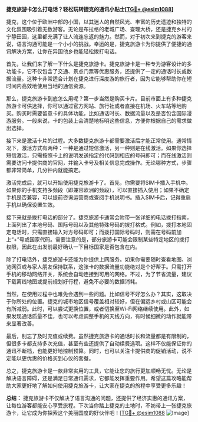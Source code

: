 **捷克旅游卡怎么打电话？轻松玩转捷克的通讯小贴士[[TG💪+ @esim1088](https://t.me/s/esim1088)]**

捷克，这个位于欧洲中部的小国，以其迷人的自然风光、丰富的历史遗迹和独特的文化氛围吸引着无数游客。无论是布拉格的老城广场、查理大桥，还是捷克乡村的宁静田园，这里都充满了让人流连忘返的魅力。然而，对于初次来到捷克的游客来说，语言沟通可能是一个小小的挑战。幸运的是，捷克旅游卡为你提供了便捷的通讯解决方案，让你在异国他乡也能轻松拨打电话。

首先，让我们来了解一下什么是捷克旅游卡。捷克旅游卡是一种专为游客设计的多功能卡，它不仅包含了交通、景点门票等优惠服务，还提供了一定的通话时长或数据流量。这种卡非常适合计划在捷克进行深度游的旅行者，因为它能够帮助你在短时间内高效地使用当地的通信资源。

那么，捷克旅游卡到底怎么用呢？第一步当然是购买卡片。目前市面上有多种捷克旅游卡可供选择，你可以通过官方网站、旅行社或者直接在机场、火车站等地购买。购买时需要留意卡的具体功能，比如通话时长、数据流量以及是否包含国际漫游服务。一般来说，卡的包装上会清楚地标明这些信息，方便你根据自己的需求做出选择。

接下来是激活卡片的过程。大多数捷克旅游卡都需要激活后才能正常使用。通常情况下，激活方式有两种：一种是通过短信激活，另一种则是在线激活。如果你选择短信激活，只需按照卡上的说明发送指定的代码到相应的号码即可；而在线激活则需要访问卡提供商的官网，并输入卡号及相关信息完成操作。无论哪种方式，步骤都非常简单，几分钟内就能搞定。

激活完成后，就可以开始使用捷克旅游卡了。首先，你需要将SIM卡插入手机中。如果你的手机支持多频段（即兼容欧洲的频段），可以直接插入使用；如果不确定手机是否兼容，可以提前咨询运营商或查阅手机说明书。插入SIM卡后，记得重启手机以确保设置生效。

接下来就是拨打电话的部分了。捷克旅游卡通常会附带一张详细的电话拨打指南，上面列出了本地号码、国际号码以及其他特殊号码的拨打格式。例如，拨打本地固定电话时，只需直接输入对方号码即可；而拨打国际号码时，则需在号码前加上“+”号或国家代码。需要注意的是，部分旅游卡可能会限制某些特定地区的拨打权限，因此在出发前最好确认一下目标国家是否包含在内。

除了打电话外，捷克旅游卡还能为你提供上网服务。如果你需要随时查看地图、浏览网页或与家人朋友保持联系，这张卡的数据流量功能绝对是个好帮手。只需打开手机的移动网络开关，系统会自动连接到可用的网络。不过，为了节省流量，建议下载离线地图或提前规划好行程，避免不必要的数据消耗。

当然，在使用过程中也难免会遇到一些问题。比如信号不好怎么办？其实，这取决于你所处的位置。捷克的城市地区信号覆盖相对较好，但在偏远乡村或山区可能会有所减弱。此时，可以尝试更换位置，或者切换至Wi-Fi网络继续使用。此外，如果发现通话质量不佳，也可以考虑调整手机的天线方向，有时候细微的动作就能带来显著改善。

最后，别忘了及时充值或续费。虽然捷克旅游卡的通话时长和流量都是有限制的，但很多卡都支持多次充值，甚至有些还提供了自动续费选项。这样不仅能保证你的通讯不断档，也能更好地控制预算。同时，也可以关注卡提供商的促销活动，说不定能以更优惠的价格买到心仪的套餐。

总之，捷克旅游卡是一款非常实用的工具，它能让您的旅行更加顺畅无忧。无论是解决语言障碍，还是满足日常通讯需求，它都能发挥重要作用。希望这篇攻略能帮助大家更好地了解如何使用捷克旅游卡，让大家在捷克的旅程中享受更多乐趣！

**总结：** 捷克旅游卡不仅解决了语言沟通的问题，还提供了经济实惠的通讯方案，让每位游客都能安心享受旅程。下次当你踏上捷克的土地时，不妨带上一张捷克旅游卡，让它成为你探索这个美丽国度的好伙伴吧！[[TG💪+ @esim1088](https://t.me/s/esim1088) ![Image](https://i.postimg.cc/4NQfJmqS/Snipaste-2025-05-13-00-14-12.png)]